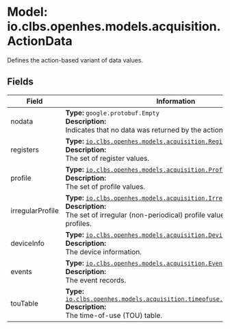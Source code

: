 # Model: io.clbs.openhes.models.acquisition.ActionData

Defines the action-based variant of data values.

## Fields

| Field | Information |
| --- | --- |
| nodata | <b>Type:</b> `google.protobuf.Empty`<br><b>Description:</b><br>Indicates that no data was returned by the action. |
| registers | <b>Type:</b> [`io.clbs.openhes.models.acquisition.RegisterValues`](model-io-clbs-openhes-models-acquisition-registervalues.md)<br><b>Description:</b><br>The set of register values. |
| profile | <b>Type:</b> [`io.clbs.openhes.models.acquisition.ProfileValues`](model-io-clbs-openhes-models-acquisition-profilevalues.md)<br><b>Description:</b><br>The set of profile values. |
| irregularProfile | <b>Type:</b> [`io.clbs.openhes.models.acquisition.IrregularProfileValues`](model-io-clbs-openhes-models-acquisition-irregularprofilevalues.md)<br><b>Description:</b><br>The set of irregular (non-periodical) profile values, such as daily profiles. |
| deviceInfo | <b>Type:</b> [`io.clbs.openhes.models.acquisition.DeviceInfo`](model-io-clbs-openhes-models-acquisition-deviceinfo.md)<br><b>Description:</b><br>The device information. |
| events | <b>Type:</b> [`io.clbs.openhes.models.acquisition.EventRecords`](model-io-clbs-openhes-models-acquisition-eventrecords.md)<br><b>Description:</b><br>The event records. |
| touTable | <b>Type:</b> [`io.clbs.openhes.models.acquisition.timeofuse.TimeOfUseTableSpec`](model-io-clbs-openhes-models-acquisition-timeofuse-timeofusetablespec.md)<br><b>Description:</b><br>The time-of-use (TOU) table. |

